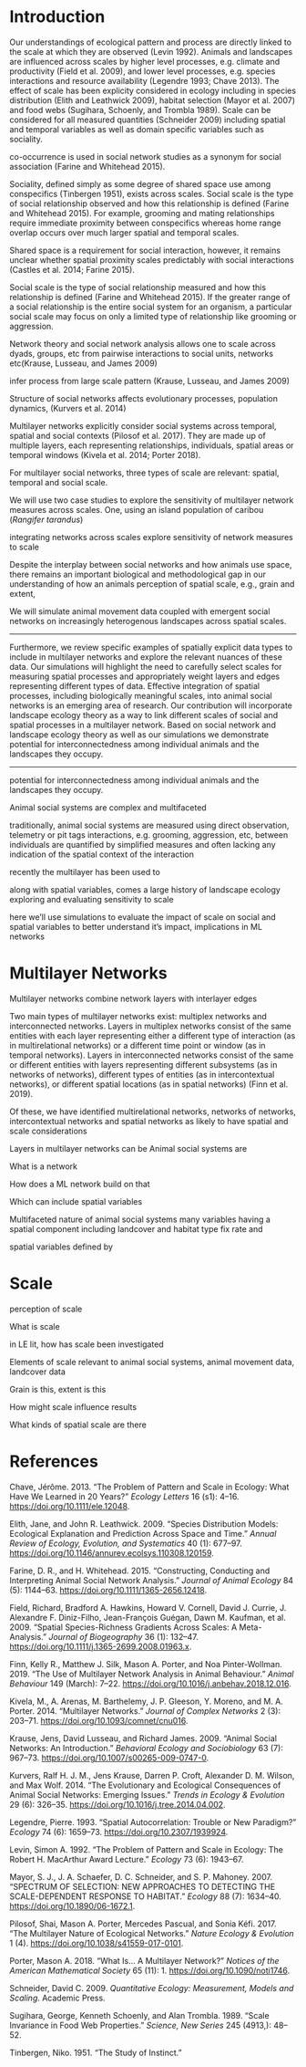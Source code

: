 
# Introduction

<!-- ### Landscape spatial scale -->

Our understandings of ecological pattern and process are directly linked
to the scale at which they are observed (Levin 1992). Animals and
landscapes are influenced across scales by higher level processes,
e.g. climate and productivity (Field et al. 2009), and lower level
processes, e.g. species interactions and resource availability (Legendre
1993; Chave 2013). The effect of scale has been explicity considered in
ecology including in species distribution (Elith and Leathwick 2009),
habitat selection (Mayor et al. 2007) and food webs (Sugihara, Schoenly,
and Trombla 1989). Scale can be considered for all measured quantities
(Schneider 2009) including spatial and temporal variables as well as
domain specific variables such as sociality.

<!-- observational scales of landscapes do not necessarily correspond to the "scale of effect" of species-landscape relationships, or the scale at which there is the strongest relationship [@jackson2015]-->

<!-- the scales that influence animals and the patterns of their landscapes may be disjoint [@chave2013].  -->

<!-- observers bias their perspective when selecting a scale,often unknowingly or without considering the implications [@allen2015].  -->

<!-- Spatial scale is a central consideration in the way we understand landscape ecology and animal space use.  -->

<!-- ### Social proximity scale 
sociality exists 
-->

<!-- Sociality exists across scales -->

<!-- How do consider shared space use -->

<!-- Spatial proximity as a proxy for interactions  -->

<!-- Social association -->

<!-- Home range overlap  -->

<!-- Connection of individuals within a social structure can be formalized/analyzed as a social network -->

co-occurrence is used in social network studies as a synonym for social
association (Farine and Whitehead 2015).

Sociality, defined simply as some degree of shared space use among
conspecifics (Tinbergen 1951), exists across scales. Social scale is the
type of social relationship observed and how this relationship is
defined (Farine and Whitehead 2015). For example, grooming and mating
relationships require immediate proximity between conspecifics whereas
home range overlap occurs over much larger spatial and temporal scales.

Shared space is a requirement for social interaction, however, it
remains unclear whether spatial proximity scales predictably with social
interactions (Castles et al. 2014; Farine 2015).

<!-- Sociality is defined here as by @tinbergen1951: "an animal is called social when it strives to be in the neighbourhood of fellow members of its species when performing some, or all, of its instinctive activities". -->

<!-- Sociality is important because conspecifics have positive and negative benefits -->

<!-- Sociality is accompanied by positive and negative effects, and evolves when the net benefit is greater than the cost [@silk2007]. Positive effects include protection from predators, mating opportunities, and resource location and access [@silk2007]. Negative effects include increased competition, risk of disease transfer and infection [@silk2007]. -->

Social scale is the type of social relationship measured and how this
relationship is defined (Farine and Whitehead 2015). If the greater
range of a social relationship is the entire social system for an
organism, a particular social scale may focus on only a limited type of
relationship like grooming or aggression.

<!-- ### Regular networks
* SNA significant outcomes
-->

Network theory and social network analysis allows one to scale across
dyads, groups, etc from pairwise interactions to social units, networks
etc(Krause, Lusseau, and James 2009)

infer process from large scale pattern (Krause, Lusseau, and James 2009)

Structure of social networks affects evolutionary processes, population
dynamics, (Kurvers et al. 2014)

<!-- ### Multilayer networks
used across disciplines
-->

Multilayer networks explicitly consider social systems across temporal,
spatial and social contexts (Pilosof et al. 2017). They are made up of
multiple layers, each representing relationships, individuals, spatial
areas or temporal windows (Kivela et al. 2014; Porter 2018).
<!--GENERALLY INTERESTING Recently used in animal behaviour studies, multilayer networks have the potential to better characterize complex social systems [@silk2018a; @finn2019].-->

For multilayer social networks, three types of scale are relevant:
spatial, temporal and social scale.

<!-- ### Case study 
deer
fogo caribou
-->

We will use two case studies to explore the sensitivity of multilayer
network measures across scales. One, using an island population of
caribou (*Rangifer tarandus*)

integrating networks across scales explore sensitivity of network
measures to scale

Despite the interplay between social networks and how animals use space,
there remains an important biological and methodological gap in our
understanding of how an animals perception of spatial scale, e.g., grain
and extent,

We will simulate animal movement data coupled with emergent social
networks on increasingly heterogenous landscapes across spatial scales.

-----

Furthermore, we review specific examples of spatially explicit data
types to include in multilayer networks and explore the relevant nuances
of these data. Our simulations will highlight the need to carefully
select scales for measuring spatial processes and appropriately weight
layers and edges representing different types of data. Effective
integration of spatial processes, including biologically meaningful
scales, into animal social networks is an emerging area of research. Our
contribution will incorporate landscape ecology theory as a way to link
different scales of social and spatial processes in a multilayer
network. Based on social network and landscape ecology theory as well as
our simulations we demonstrate potential for interconnectedness among
individual animals and the landscapes they occupy.

-----

potential for interconnectedness among individual animals and the
landscapes they occupy.

Animal social systems are complex and multifaceted

traditionally, animal social systems are measured using direct
observation, telemetry or pit tags interactions, e.g. grooming,
aggression, etc, between individuals are quantified by simplified
measures and often lacking any indication of the spatial context of the
interaction

recently the multilayer has been used to

along with spatial variables, comes a large history of landscape ecology
exploring and evaluating sensitivity to scale

here we’ll use simulations to evaluate the impact of scale on social and
spatial variables to better understand it’s impact, implications in ML
networks

# Multilayer Networks

Multilayer networks combine network layers with interlayer edges

Two main types of multilayer networks exist: multiplex networks and
interconnected networks. Layers in multiplex networks consist of the
same entities with each layer representing either a different type of
interaction (as in multirelational networks) or a different time point
or window (as in temporal networks). Layers in interconnected networks
consist of the same or different entities with layers representing
different subsystems (as in networks of networks), different types of
entities (as in intercontextual networks), or different spatial
locations (as in spatial networks) (Finn et al. 2019).

Of these, we have identified multirelational networks, networks of
networks, intercontextual networks and spatial networks as likely to
have spatial and scale considerations

Layers in multilayer networks can be Animal social systems are

What is a network

How does a ML network build on that

Which can include spatial variables

Multifaceted nature of animal social systems many variables having a
spatial component including landcover and habitat type fix rate and

spatial variables defined by

# Scale

perception of scale

What is scale

in LE lit, how has scale been investigated

Elements of scale relevant to animal social systems, animal movement
data, landcover data

Grain is this, extent is this

How might scale influence results

What kinds of spatial scale are there

# References

<div id="refs" class="references">

<div id="ref-chave2013">

Chave, Jérôme. 2013. “The Problem of Pattern and Scale in Ecology: What
Have We Learned in 20 Years?” *Ecology Letters* 16 (s1): 4–16.
<https://doi.org/10.1111/ele.12048>.

</div>

<div id="ref-elith2009">

Elith, Jane, and John R. Leathwick. 2009. “Species Distribution Models:
Ecological Explanation and Prediction Across Space and Time.” *Annual
Review of Ecology, Evolution, and Systematics* 40 (1): 677–97.
<https://doi.org/10.1146/annurev.ecolsys.110308.120159>.

</div>

<div id="ref-farine2015">

Farine, D. R., and H. Whitehead. 2015. “Constructing, Conducting and
Interpreting Animal Social Network Analysis.” *Journal of Animal
Ecology* 84 (5): 1144–63. <https://doi.org/10.1111/1365-2656.12418>.

</div>

<div id="ref-field2009">

Field, Richard, Bradford A. Hawkins, Howard V. Cornell, David J. Currie,
J. Alexandre F. Diniz-Filho, Jean-François Guégan, Dawn M. Kaufman, et
al. 2009. “Spatial Species-Richness Gradients Across Scales: A
Meta-Analysis.” *Journal of Biogeography* 36 (1): 132–47.
<https://doi.org/10.1111/j.1365-2699.2008.01963.x>.

</div>

<div id="ref-finn2019">

Finn, Kelly R., Matthew J. Silk, Mason A. Porter, and Noa
Pinter-Wollman. 2019. “The Use of Multilayer Network Analysis in Animal
Behaviour.” *Animal Behaviour* 149 (March): 7–22.
<https://doi.org/10.1016/j.anbehav.2018.12.016>.

</div>

<div id="ref-kivela2014">

Kivela, M., A. Arenas, M. Barthelemy, J. P. Gleeson, Y. Moreno, and M.
A. Porter. 2014. “Multilayer Networks.” *Journal of Complex Networks* 2
(3): 203–71. <https://doi.org/10.1093/comnet/cnu016>.

</div>

<div id="ref-krause2009">

Krause, Jens, David Lusseau, and Richard James. 2009. “Animal Social
Networks: An Introduction.” *Behavioral Ecology and Sociobiology* 63
(7): 967–73. <https://doi.org/10.1007/s00265-009-0747-0>.

</div>

<div id="ref-kurvers2014">

Kurvers, Ralf H. J. M., Jens Krause, Darren P. Croft, Alexander D. M.
Wilson, and Max Wolf. 2014. “The Evolutionary and Ecological
Consequences of Animal Social Networks: Emerging Issues.” *Trends in
Ecology & Evolution* 29 (6): 326–35.
<https://doi.org/10.1016/j.tree.2014.04.002>.

</div>

<div id="ref-legendre1993">

Legendre, Pierre. 1993. “Spatial Autocorrelation: Trouble or New
Paradigm?” *Ecology* 74 (6): 1659–73. <https://doi.org/10.2307/1939924>.

</div>

<div id="ref-levin1992problem">

Levin, Simon A. 1992. “The Problem of Pattern and Scale in Ecology: The
Robert H. MacArthur Award Lecture.” *Ecology* 73 (6): 1943–67.

</div>

<div id="ref-mayor2007">

Mayor, S. J., J. A. Schaefer, D. C. Schneider, and S. P. Mahoney. 2007.
“SPECTRUM OF SELECTION: NEW APPROACHES TO DETECTING THE
SCALE-DEPENDENT RESPONSE TO HABITAT.” *Ecology* 88 (7): 1634–40.
<https://doi.org/10.1890/06-1672.1>.

</div>

<div id="ref-pilosof2017a">

Pilosof, Shai, Mason A. Porter, Mercedes Pascual, and Sonia Kéfi. 2017.
“The Multilayer Nature of Ecological Networks.” *Nature Ecology &
Evolution* 1 (4). <https://doi.org/10.1038/s41559-017-0101>.

</div>

<div id="ref-porter2018a">

Porter, Mason A. 2018. “What Is... A Multilayer Network?” *Notices of
the American Mathematical Society* 65 (11): 1.
<https://doi.org/10.1090/noti1746>.

</div>

<div id="ref-schneider2009">

Schneider, David C. 2009. *Quantitative Ecology: Measurement, Models and
Scaling*. Academic Press.

</div>

<div id="ref-sugihara1989b">

Sugihara, George, Kenneth Schoenly, and Alan Trombla. 1989. “Scale
Invariance in Food Web Properties.” *Science, New Series* 245 (4913,):
48–52.

</div>

<div id="ref-tinbergen1951">

Tinbergen, Niko. 1951. “The Study of Instinct.”

</div>

</div>
